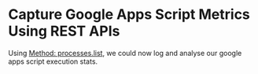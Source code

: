 # Capture Google Apps Script Metrics Using REST APIs

Using [Method: processes.list](https://developers.google.com/apps-script/api/reference/rest/v1/processes/list), we could now log and analyse our google apps script execution stats.
